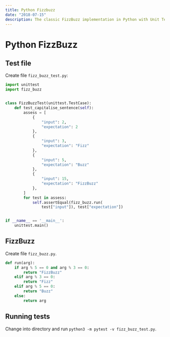 ```yaml
---
title: Python Fizzbuzz
date: "2018-07-15"
description: The classic FizzBuzz implementation in Python with Unit Testing.
---
```


# Python FizzBuzz

## Test file

Create file `fizz_buzz_test.py`:

```python
import unittest
import fizz_buzz


class FizzBuzzTest(unittest.TestCase):
    def test_capitalise_sentence(self):
        assess = [
            {
                "input": 2,
                "expectation": 2
            },
            {
                "input": 3,
                "expectation": "Fizz"
            },
            {
                "input": 5,
                "expectation": "Buzz"
            },
            {
                "input": 15,
                "expectation": "FizzBuzz"
            },
        ]
        for test in assess:
            self.assertEqual(fizz_buzz.run(
                test["input"]), test["expectation"])


if __name__ == '__main__':
    unittest.main()
```

## FizzBuzz

Create file `fizz_buzz.py`.

```python
def run(arg):
    if arg % 5 == 0 and arg % 3 == 0:
        return "FizzBuzz"
    elif arg % 3 == 0:
        return "Fizz"
    elif arg % 5 == 0:
        return "Buzz"
    else:
        return arg
```

## Running tests

Change into directory and run `python3 -m pytest -v fizz_buzz_test.py`.
